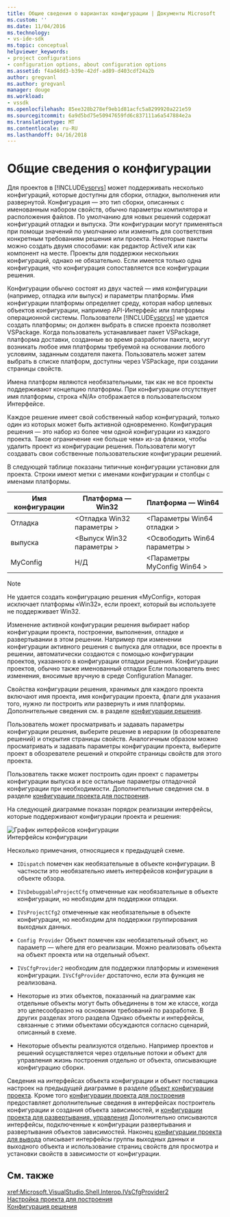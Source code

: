 ```yaml
---
title: Общие сведения о вариантах конфигурации | Документы Microsoft
ms.custom: ''
ms.date: 11/04/2016
ms.technology:
- vs-ide-sdk
ms.topic: conceptual
helpviewer_keywords:
- project configurations
- configuration options, about configuration options
ms.assetid: f4ad4dd3-b39e-42df-ad89-d403cdf24a2b
author: gregvanl
ms.author: gregvanl
manager: douge
ms.workload:
- vssdk
ms.openlocfilehash: 85ee328b278ef9eb1d81acfc5a8299920a221e59
ms.sourcegitcommit: 6a9d5bd75e50947659fd6c837111a6a547884e2a
ms.translationtype: MT
ms.contentlocale: ru-RU
ms.lasthandoff: 04/16/2018
---
```

# <a name="configuration-options-overview"></a>Общие сведения о конфигурации
Для проектов в [!INCLUDE[vsprvs](../../code-quality/includes/vsprvs_md.md)] может поддерживать несколько конфигураций, которые доступны для сборки, отладки, выполнения или развернутой. Конфигурация — это тип сборки, описанных с именованным набором свойств, обычно параметры компилятора и расположения файлов. По умолчанию для новых решений содержат конфигураций отладки и выпуска. Эти конфигурации могут применяться при помощи значений по умолчанию или изменить для соответствия конкретным требованиям решения или проекта. Некоторые пакеты можно создать двумя способами: как редактор ActiveX или как компонент на месте. Проекты для поддержки нескольких конфигураций, однако не обязательно. Если имеется только одна конфигурация, что конфигурация сопоставляется все конфигурации решения.  
  
 Конфигурации обычно состоят из двух частей — имя конфигурации (например, отладка или выпуск) и параметры платформы. Имя конфигурации платформы определяет среду, которая набор целевых объектов конфигурации, например API-Интерфейс или платформы операционной системы. Пользователи [!INCLUDE[vsprvs](../../code-quality/includes/vsprvs_md.md)] не удается создать платформы; он должен выбрать в списке проекта позволяет VSPackage. Когда пользователь устанавливает пакет VSPackage, платформа доставки, созданные во время разработки пакета, могут возникать любое имя платформы требуемой на основании любого условиям, заданным создателя пакета. Пользователь может затем выбрать в списке платформ, доступны через VSPackage, при создании страницы свойств.  
  
 Имена платформ являются необязательными, так как не все проекты поддерживают концепцию платформы. При конфигурации отсутствует имя платформы, строка «N/A» отображается в пользовательском Интерфейсе.  
  
 Каждое решение имеет свой собственный набор конфигураций, только один из которых может быть активной одновременно. Конфигурация решения — это набор из более чем одной конфигурации из каждого проекта. Такое ограничение «не больше чем» из-за флажки, чтобы удалить проект из конфигурации решения. Пользователи могут создавать свои собственные пользовательские конфигурации решений.  
  
 В следующей таблице показаны типичные конфигурации установки для проекта. Строки имеют метки с именами конфигурации и столбцы с именами платформы.  
  
|Имя конфигурации|Платформа — Win32|Платформа — Win64|  
|------------------------|----------------------|----------------------|  
|Отладка|\<Отладка Win32 параметры >|\<Параметры Win64 отладки >|  
|выпуска|\<Выпуск Win32 параметры >|\<Освободить Win64 параметры >|  
|MyConfig|Н/Д|\<Параметры MyConfig Win64 >|  
  
> [!NOTE]
>  Не удается создать конфигурацию решения «MyConfig», которая исключает платформы «Win32», если проект, который вы используете не поддерживает Win32.  
  
 Изменение активной конфигурации решения выбирает набор конфигурации проекта, построении, выполнения, отладке и развертывании в этом решении. Например при изменении конфигурации активного решения с выпуска для отладки, все проекты в решении, автоматически создаются с помощью конфигурации проектов, указанного в конфигурации отладки решения. Конфигурации проектов, обычно также именованный отладки Если пользователь внес изменения, вносимые вручную в среде Configuration Manager.  
  
 Свойства конфигурации решения, хранимых для каждого проекта включают имя проекта, имя конфигурации проекта, флаги для указания того, нужно ли построить или развернуть и имя платформы. Дополнительные сведения см. в разделе [конфигурации решения](../../extensibility/internals/solution-configuration.md).  
  
 Пользователь может просматривать и задавать параметры конфигурации решения, выберите решение в иерархии (в обозревателе решений) и открытия страницы свойств. Аналогичным образом можно просматривать и задавать параметры конфигурации проекта, выберите проект в обозревателе решений и откройте страницы свойств для этого проекта.  
  
 Пользователь также может построить один проект с параметры конфигурации выпуска и все остальные параметры отладочной конфигурации при необходимости. Дополнительные сведения см. в разделе [конфигурации проекта для построения](../../extensibility/internals/project-configuration-for-building.md).  
  
 На следующей диаграмме показан порядок реализации интерфейсы, которые поддерживают конфигурации проекта и решения:  
  
 ![График интерфейсов конфигурации](../../extensibility/internals/media/vsconfiginterfaces.gif "vsConfigInterfaces")  
Интерфейсы конфигурации  
  
 Несколько примечания, относящиеся к предыдущей схеме.  
  
-   `IDispatch` помечен как необязательные в объекте конфигурации. В частности это необязательно иметь интерфейсов конфигурации в объекте обзора.  
  
-   `IVsDebuggableProjectCfg` отмеченные как необязательные в объекте конфигурации, но необходим для поддержки отладки.  
  
-   `IVsProjectCfg2` отмеченные как необязательные в объекте конфигурации, но необходим для поддержки группирования выходных данных.  
  
-   `Config Provider` Объект помечен как необязательный объект, но параметр — where для его реализации. Можно реализовать объекта на объект проекта или на отдельный объект.  
  
-   `IVsCfgProvider2` необходим для поддержки платформы и изменения конфигурации. `IVsCfgProvider` достаточно, если эта функция не реализована.  
  
-   Некоторые из этих объектов, показанный на диаграмме как отдельные объекты могут быть объединены в том же классе, когда это целесообразно на основании требований по разработке. В других разделах этого раздела Однако объекты и интерфейсы, связанные с этими объектами обсуждаются согласно сценарий, описанный в схеме.  
  
-   Некоторые объекты реализуются отдельно. Например проектов и решений осуществляется через отдельные потоки и объект для управления жизнь построения отдельно от объекта, описывающие конфигурацию сборки.  
  
 Сведения на интерфейсах объекта конфигурации и объект поставщика настроек на предыдущей диаграмме в разделе [объект конфигурации проекта](../../extensibility/internals/project-configuration-object.md). Кроме того [конфигурации проекта для построения](../../extensibility/internals/project-configuration-for-building.md) предоставляет дополнительные сведения в интерфейсах построитель конфигурации и создания объекта зависимостей, и [конфигурации проекта для развертывания, управления](../../extensibility/internals/project-configuration-for-managing-deployment.md) Дополнительно описываются интерфейсы, подключенные к конфигурации развертывания и развертывания объектов зависимостей. Наконец [конфигурации проекта для вывода](../../extensibility/internals/project-configuration-for-output.md) описывает интерфейсы группы выходных данных и выходного объекта и использование страниц свойств для просмотра и установки свойств в зависимости от конфигурации.  
  
## <a name="see-also"></a>См. также  
 <xref:Microsoft.VisualStudio.Shell.Interop.IVsCfgProvider2>   
 [Настройка проекта для построения](../../extensibility/internals/project-configuration-for-building.md)   
 [Конфигурация решения](../../extensibility/internals/solution-configuration.md)